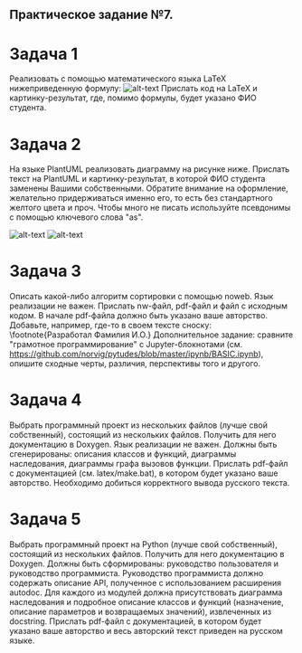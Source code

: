 ## Практическое задание №7.

# Задача 1
Реализовать с помощью математического языка LaTeX нижеприведенную формулу:
![alt-text](https://sun9-56.userapi.com/impg/K1uZw0zI7DqYlYQuhudESRTp8fBnhrVEyUjT5A/o51mgH_VrgM.jpg?size=1165x330&quality=96&sign=68781bc1ca75dbf455d13dbaec18c418&type=album)
Прислать код на LaTeX и картинку-результат, где, помимо формулы, будет указано ФИО студента.

# Задача 2

На языке PlantUML реализовать диаграмму на рисунке ниже. Прислать текст на PlantUML и картинку-результат, в которой ФИО студента заменены Вашими собственными.
Обратите внимание на оформление, желательно придерживаться именно его, то есть без стандартного желтого цвета и проч. Чтобы много не писать используйте псевдонимы с помощью ключевого слова "as".

![alt-text](https://sun9-62.userapi.com/impg/b67nZHWbnVquLfEW4Sj9h6eg1XjiA6MBLoK0jw/_m580fOgGEY.jpg?size=483x493&quality=96&sign=d8ff93959123c577f4b124a38c944479&type=album)
![alt-text](https://sun9-67.userapi.com/impg/GZHhPD3EFMUL9SPS_LIt4UlgVHDzg-S12Tb6rg/7U_9UbGIShI.jpg?size=652x870&quality=96&sign=85ffd7fd38b0a88b95d77b8e3379e986&type=album)

# Задача 3

Описать какой-либо алгоритм сортировки с помощью noweb. Язык реализации не важен. Прислать nw-файл, pdf-файл и файл с исходным кодом. В начале pdf-файла должно быть указано ваше авторство. Добавьте, например, где-то в своем тексте сноску: \footnote{Разработал Фамилия И.О.}
Дополнительное задание: сравните "грамотное программирование" с Jupyter-блокнотами (см. https://github.com/norvig/pytudes/blob/master/ipynb/BASIC.ipynb), опишите сходные черты, различия, перспективы того и другого.

# Задача 4

Выбрать программный проект из нескольких файлов (лучше свой собственный), состоящий из нескольких файлов. Получить для него документацию в Doxygen. Язык реализации не важен. Должны быть сгенерированы: описания классов и функций, диаграммы наследования, диаграммы графа вызовов функции. Прислать pdf-файл с документацией (см. latex/make.bat), в котором будет указано ваше авторство. Необходимо добиться корректного вывода русского текста.
 
# Задача 5

Выбрать программный проект на Python (лучше свой собственный), состоящий из нескольких файлов. Получить для него документацию в Doxygen. Должны быть сформированы: руководство пользователя и руководство программиста. Руководство программиста должно содержать описание API, полученное с использованием расширения autodoc. Для каждого из модулей должна присутствовать диаграмма наследования и подробное описание классов и функций (назначение, описание параметров и возвращаемых значений), извлеченных из docstring. Прислать pdf-файл с документацией, в котором будет указано ваше авторство и весь авторский текст приведен на русском языке.
